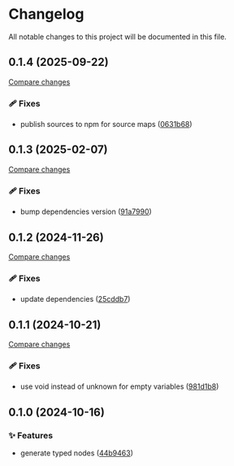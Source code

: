 <!-- header -->
# Changelog

All notable changes to this project will be documented in this file.

<!-- version:0.1.4 -->
## 0.1.4 (2025-09-22)

[Compare changes](https://github.com/Wroud/foundation/compare/gql-codegen-doc-nodes-v0.1.3...gql-codegen-doc-nodes-v0.1.4)

<!-- changelog -->
### 🩹 Fixes

- publish sources to npm for source maps ([0631b68](https://github.com/Wroud/foundation/commit/0631b68))

<!-- version:0.1.3 -->
## 0.1.3 (2025-02-07)

[Compare changes](https://github.com/Wroud/foundation/compare/gql-codegen-doc-nodes-v0.1.2...gql-codegen-doc-nodes-v0.1.3)

<!-- changelog -->
### 🩹 Fixes

- bump dependencies version ([91a7990](https://github.com/Wroud/foundation/commit/91a7990))

<!-- version:0.1.2 -->
## 0.1.2 (2024-11-26)

[Compare changes](https://github.com/Wroud/foundation/compare/gql-codegen-doc-nodes-v0.1.1...gql-codegen-doc-nodes-v0.1.2)

<!-- changelog -->
### 🩹 Fixes

- update dependencies ([25cddb7](https://github.com/Wroud/foundation/commit/25cddb7))

<!-- version:0.1.1 -->
## 0.1.1 (2024-10-21)

[Compare changes](https://github.com/Wroud/foundation/compare/gql-codegen-doc-nodes-v0.1.0...gql-codegen-doc-nodes-v0.1.1)

<!-- changelog -->
### 🩹 Fixes

- use void instead of unknown for empty variables ([981d1b8](https://github.com/Wroud/foundation/commit/981d1b8))

<!-- version:0.1.0 -->
## 0.1.0 (2024-10-16)

<!-- changelog -->
### ✨ Features

- generate typed nodes ([44b9463](https://github.com/Wroud/foundation/commit/44b9463))

